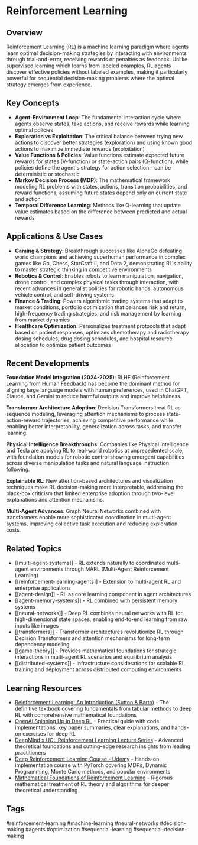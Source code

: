 # Reinforcement Learning

## Overview
Reinforcement Learning (RL) is a machine learning paradigm where agents learn optimal decision-making strategies by interacting with environments through trial-and-error, receiving rewards or penalties as feedback. Unlike supervised learning which learns from labeled examples, RL agents discover effective policies without labeled examples, making it particularly powerful for sequential decision-making problems where the optimal strategy emerges from experience.

## Key Concepts
- **Agent-Environment Loop**: The fundamental interaction cycle where agents observe states, take actions, and receive rewards while learning optimal policies
- **Exploration vs Exploitation**: The critical balance between trying new actions to discover better strategies (exploration) and using known good actions to maximize immediate rewards (exploitation)
- **Value Functions & Policies**: Value functions estimate expected future rewards for states (V-function) or state-action pairs (Q-function), while policies define the agent's strategy for action selection - can be deterministic or stochastic
- **Markov Decision Process (MDP)**: The mathematical framework modeling RL problems with states, actions, transition probabilities, and reward functions, assuming future states depend only on current state and action
- **Temporal Difference Learning**: Methods like Q-learning that update value estimates based on the difference between predicted and actual rewards

## Applications & Use Cases
- **Gaming & Strategy**: Breakthrough successes like AlphaGo defeating world champions and achieving superhuman performance in complex games like Go, Chess, StarCraft II, and Dota 2, demonstrating RL's ability to master strategic thinking in competitive environments
- **Robotics & Control**: Enables robots to learn manipulation, navigation, drone control, and complex physical tasks through interaction, with recent advances in generalist policies for robotic hands, autonomous vehicle control, and self-driving systems
- **Finance & Trading**: Powers algorithmic trading systems that adapt to market conditions, portfolio optimization that balances risk and return, high-frequency trading strategies, and risk management by learning from market dynamics
- **Healthcare Optimization**: Personalizes treatment protocols that adapt based on patient responses, optimizes chemotherapy and radiotherapy dosing schedules, drug dosing schedules, and hospital resource allocation to optimize patient outcomes

## Recent Developments
**Foundation Model Integration (2024-2025)**: RLHF (Reinforcement Learning from Human Feedback) has become the dominant method for aligning large language models with human preferences, used in ChatGPT, Claude, and Gemini to reduce harmful outputs and improve helpfulness.

**Transformer Architecture Adoption**: Decision Transformers treat RL as sequence modeling, leveraging attention mechanisms to process state-action-reward trajectories, achieving competitive performance while enabling better interpretability, generalization across tasks, and transfer learning.

**Physical Intelligence Breakthroughs**: Companies like Physical Intelligence and Tesla are applying RL to real-world robotics at unprecedented scale, with foundation models for robotic control showing emergent capabilities across diverse manipulation tasks and natural language instruction following.

**Explainable RL**: New attention-based architectures and visualization techniques make RL decision-making more interpretable, addressing the black-box criticism that limited enterprise adoption through two-level explanations and attention mechanisms.

**Multi-Agent Advances**: Graph Neural Networks combined with transformers enable more sophisticated coordination in multi-agent systems, improving collective task execution and reducing exploration costs.

## Related Topics
- [[multi-agent-systems]] - RL extends naturally to coordinated multi-agent environments through MARL (Multi-Agent Reinforcement Learning)
- [[reinforcement-learning-agents]] - Extension to multi-agent RL and enterprise applications
- [[agent-design]] - RL as core learning component in agent architectures
- [[agent-memory-systems]] - RL combined with persistent memory systems
- [[neural-networks]] - Deep RL combines neural networks with RL for high-dimensional state spaces, enabling end-to-end learning from raw inputs like images
- [[transformers]] - Transformer architectures revolutionize RL through Decision Transformers and attention mechanisms for long-term dependency modeling
- [[game-theory]] - Provides mathematical foundations for strategic interactions in multi-agent RL scenarios and equilibrium analysis
- [[distributed-systems]] - Infrastructure considerations for scalable RL training and deployment across distributed computing environments

## Learning Resources
- [Reinforcement Learning: An Introduction (Sutton & Barto)](http://incompleteideas.net/book/the-book-2nd.html) - The definitive textbook covering fundamentals from tabular methods to deep RL with comprehensive mathematical foundations
- [OpenAI Spinning Up in Deep RL](https://spinningup.openai.com/) - Practical guide with code implementations, key paper summaries, clear explanations, and hands-on exercises for deep RL
- [DeepMind x UCL Reinforcement Learning Lecture Series](https://deepmind.com/learning-resources/reinforcement-learning-lecture-series) - Advanced theoretical foundations and cutting-edge research insights from leading practitioners
- [Deep Reinforcement Learning Course - Udemy](https://www.udemy.com/course/deep-reinforcement-learning/) - Hands-on implementation course with PyTorch covering MDPs, Dynamic Programming, Monte Carlo methods, and popular environments
- [Mathematical Foundations of Reinforcement Learning](https://mathrlbook.github.io/) - Rigorous mathematical treatment of RL theory and algorithms for deeper theoretical understanding

## Tags
#reinforcement-learning #machine-learning #neural-networks #decision-making #agents #optimization #sequential-learning #sequential-decision-making